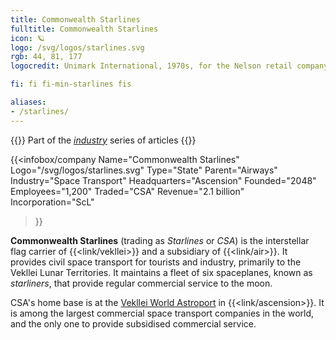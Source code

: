```yaml
---
title: Commonwealth Starlines
fulltitle: Commonwealth Starlines
icon: 🪐
logo: /svg/logos/starlines.svg
rgb: 44, 81, 177
logocredit: Unimark International, 1970s, for the Nelson retail company.

fi: fi fi-min-starlines fis

aliases:
- /starlines/
---
```

{{<note series>}}
 Part of the *[industry](/industry/)* series of articles
{{</note>}}

 {{<infobox/company
	  Name="Commonwealth Starlines"
	  Logo="/svg/logos/starlines.svg"
	  Type="State"
	  Parent="Airways"
	  Industry="Space Transport"
	  Headquarters="Ascension"
	  Founded="2048"
	  Employees="1,200"
	  Traded="CSA"
	  Revenue="2.1 billion"
	  Incorporation="ScL"
  >}}

<span class="fi fi-min-starlines fis"></span>  **Commonwealth Starlines** (trading as *Starlines* or *CSA*) is the interstellar flag carrier of {{<link/vekllei>}} and a subsidiary of {{<link/air>}}. It provides civil space transport for tourists and industry, primarily to the Vekllei Lunar Territories. It maintains a fleet of six spaceplanes, known as *starliners*, that provide regular commercial service to the moon.

CSA's home base is at the [Vekllei World Astroport](/cosmodrome/) in {{<link/ascension>}}. It is among the largest commercial space transport companies in the world, and the only one to provide subsidised commercial service.
